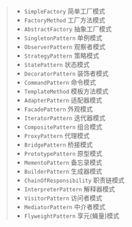 >* `SimpleFactory` 简单工厂模式
>* `FactoryMethod` 工厂方法模式
>* `AbstractFactory` 抽象工厂模式
>* `SingletonPattern` 单例模式
>* `ObserverPattern` 观察者模式
>* `StrategyPattern` 策略模式
>* `StatePattern` 状态模式
>* `DecoratorPattern` 装饰者模式
>* `CommandPattern` 命令模式
>* `TemplateMethod` 模板方法模式
>* `AdapterPattern` 适配器模式
>* `FacadePattern` 外观模式
>* `IteratorPattern` 迭代器模式
>* `CompositePattern` 组合模式
>* `ProxyPattern` 代理模式
>* `BridgePattern` 桥接模式
>* `PrototypePattern` 原型模式
>* `MementoPattern` 备忘录模式
>* `BuilderPattern` 生成器模式
>* `ChainOfResponsibility` 职责链模式
>* `InterpreterPattern` 解释器模式
>* `VisitorPattern` 访问者模式
>* `MediatorPattern` 中介者模式
>* `FlyweightPattern` 享元(蝇量)模式
